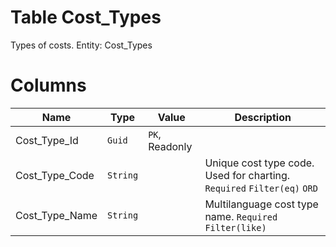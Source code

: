 # Table Cost_Types

Types of costs. Entity: Cost_Types

# Columns

| Name | Type | Value | Description |
| - | - | - | --- |
|Cost_Type_Id|`Guid`|`PK`, Readonly||
|Cost_Type_Code|`String`||Unique cost type code. Used for charting. `Required` `Filter(eq)` `ORD` |
|Cost_Type_Name|`String`||Multilanguage cost type name. `Required` `Filter(like)` |
